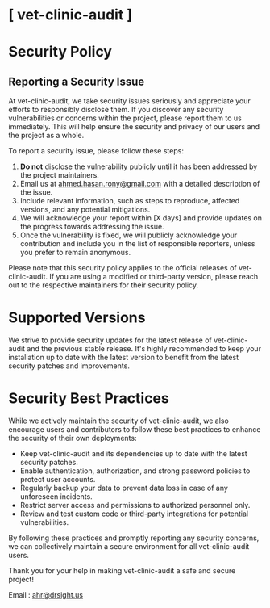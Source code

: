 # [ vet-clinic-audit ]

# Security Policy

## Reporting a Security Issue

At vet-clinic-audit, we take security issues seriously and appreciate your efforts to responsibly disclose them. If you discover any security vulnerabilities or concerns within the project, please report them to us immediately. This will help ensure the security and privacy of our users and the project as a whole.

To report a security issue, please follow these steps:

1. **Do not** disclose the vulnerability publicly until it has been addressed by the project maintainers.
2. Email us at [ahmed.hasan.rony@gmail.com](mailto:ahmed.hasan.rony@gmail.com) with a detailed description of the issue.
3. Include relevant information, such as steps to reproduce, affected versions, and any potential mitigations.
4. We will acknowledge your report within [X days] and provide updates on the progress towards addressing the issue.
5. Once the vulnerability is fixed, we will publicly acknowledge your contribution and include you in the list of responsible reporters, unless you prefer to remain anonymous.

Please note that this security policy applies to the official releases of vet-clinic-audit. If you are using a modified or third-party version, please reach out to the respective maintainers for their security policy.

# Supported Versions

We strive to provide security updates for the latest release of vet-clinic-audit and the previous stable release. It's highly recommended to keep your installation up to date with the latest version to benefit from the latest security patches and improvements.

# Security Best Practices

While we actively maintain the security of vet-clinic-audit, we also encourage users and contributors to follow these best practices to enhance the security of their own deployments:

- Keep vet-clinic-audit and its dependencies up to date with the latest security patches.
- Enable authentication, authorization, and strong password policies to protect user accounts.
- Regularly backup your data to prevent data loss in case of any unforeseen incidents.
- Restrict server access and permissions to authorized personnel only.
- Review and test custom code or third-party integrations for potential vulnerabilities.

By following these practices and promptly reporting any security concerns, we can collectively maintain a secure environment for all vet-clinic-audit users.

Thank you for your help in making vet-clinic-audit a safe and secure project!

Email : [ahr@drsight.us](mailto:ahr@drsight.us)


